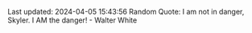 Last updated: 2024-04-05 15:43:56
Random Quote: I am not in danger, Skyler. I AM the danger! - Walter White